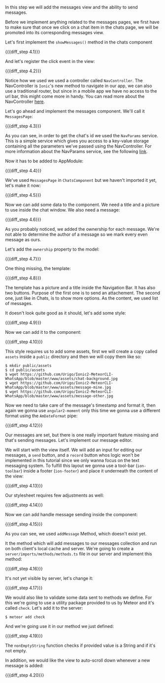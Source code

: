 In this step we will add the messages view and the ability to send messages.

Before we implement anything related to the messages pages, we first have to make sure that once we click on a chat item in the chats page, we will be promoted into its corresponding messages view.

Let's first implement the `showMessages()` method in the chats component

{{{diff_step 4.1}}}

And let's register the click event in the view:

{{{diff_step 4.2}}}

Notice how we used we used a controller called `NavController`. The NavController is `Ionic`'s new method to navigate in our app, we can also use a traditional router, but since in a mobile app we have no access to the url bar, this might come more in handy. You can read more about the NavController [here](http://ionicframework.com/docs/v2/api/components/nav/NavController/).

Let's go ahead and implement the messages component. We'll call it `MessagesPage`:

{{{diff_step 4.3}}}

As you can see, in order to get the chat's id we used the `NavParams` service. This is a simple service which gives you access to a key-value storage containing all the parameters we've passed using the NavController. For more information about the NavParams service, see the following [link](http://ionicframework.com/docs/v2/api/components/nav/NavParams).

Now it has to be added to AppModule:

{{{diff_step 4.4}}}

We've used `MessagesPage` in `ChatsComponent` but we haven't imported it yet, let's make it now:

{{{diff_step 4.5}}}

Now we can add some data to the component. We need a title and a picture to use inside the chat window. 
We also need a message:

{{{diff_step 4.6}}}

As you probably noticed, we added the ownership for each message. 
We're not able to determine the author of a message so we mark every even message as ours.

Let's add the `ownership` property to the model:

{{{diff_step 4.7}}}

One thing missing, the template:

{{{diff_step 4.8}}}

The template has a picture and a title inside the Navigation Bar. 
It has also two buttons. Purpose of the first one is to send an attachement. The second one, just like in Chats, is to show more options.
As the content, we used list of messages.

It doesn't look quite good as it should, let's add some style:

{{{diff_step 4.9}}}

Now we can add it to the component:

{{{diff_step 4.10}}}

This style requires us to add some assets, first we will create a copy called `assets` inside a `public` directory and then we will copy them like so:

    $ mkdir public/assets
    $ cd public/assets
    $ wget https://github.com/Urigo/Ionic2-MeteorCLI-WhatsApp/blob/master/www/assets/chat-background.jpg
    $ wget https://github.com/Urigo/Ionic2-MeteorCLI-WhatsApp/blob/master/www/assets/message-mine.jpg
    $ wget https://github.com/Urigo/Ionic2-MeteorCLI-WhatsApp/blob/master/www/assets/message-other.jpg

Now we need to take care of the message's timestamp and format it, then again we gonna use `angular2-moment` only this time we gonna use a different format using the `AmDateFormat` pipe:

{{{diff_step 4.12}}}


Our messages are set, but there is one really important feature missing and that's sending messages. Let's implement our message editor.

We will start with the view itself. We will add an input for editing our messages, a `send` button, and a `record` button whos logic won't be implemented in this tutorial since we only wanna focus on the text messaging system. To fulfill this layout we gonna use a tool-bar (`ion-toolbar`) inside a footer (`ion-footer`) and place it underneath the content of the view:

{{{diff_step 4.13}}}

Our stylesheet requires few adjustments as well:

{{{diff_step 4.14}}}

Now we can add handle message sending inside the component:

{{{diff_step 4.15}}}

As you can see, we used `addMessage` Method, which doesn't exist yet.

It the method which will add messages to our messages collection and run on both client's local cache and server. We're going to create a `server/imports/methods/methods.ts` file in our server and implement this method:

{{{diff_step 4.16}}}

It's not yet visible by server, let's change it:

{{{diff_step 4.17}}}

We would also like to validate some data sent to methods we define.
For this we're going to use a utility package provided to us by Meteor and it's called `check`. Let's add it to the server:

    $ meteor add check

And we're going use it in our method we just defined:

{{{diff_step 4.19}}}

The `nonEmptyString` function checks if provided value is a String and if it's not empty.

In addition, we would like the view to auto-scroll down whenever a new message is added:

{{{diff_step 4.20}}}
